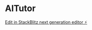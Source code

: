 # AITutor

[Edit in StackBlitz next generation editor ⚡️](https://stackblitz.com/~/github.com/itaurazs/AITutor)